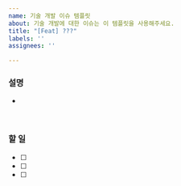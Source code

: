 ```yaml
---
name: 기술 개발 이슈 템플릿
about: 기술 개발에 대한 이슈는 이 템플릿을 사용해주세요.
title: "[Feat] ???"
labels: ''
assignees: ''

---
```


### 설명
- 

<br>

### 할 일
- [ ] 
- [ ]
- [ ]

